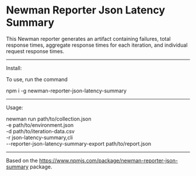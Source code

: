 # Newman Reporter Json Latency Summary

This Newman reporter generates an artifact containing failures, total response times, aggregate response times for each iteration, and individual request response times.

---

Install:

To use, run the command

npm i -g newman-reporter-json-latency-summary

---

Usage:

newman run path/to/collection.json \
-e path/to/environment.json \
-d path/to/iteration-data.csv \
-r json-latency-summary,cli \
--reporter-json-latency-summary-export path/to/report.json

---

Based on the https://www.npmjs.com/package/newman-reporter-json-summary package.
